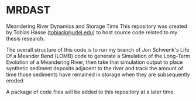 # MRDAST
Meandering River Dynamics and Storage Time
This repository was created by Tobias Hasse (tobiack@udel.edu) to host source code related to my thesis research.

The overall structure of this code is to run my branch of Jon Schwenk's Life Of a Meander Bend (LOMB) code to generate a Simulation of the Long-Term Evolution of a Meandering River, then take that simulation output to place synthetic sediment deposits adjacent to the river and track the amount of time those sediments have remained in storage when they are subsequently eroded

A package of code files will be added to this repository at a later time.
